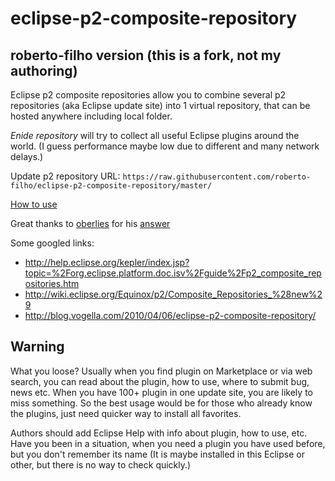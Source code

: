 # eclipse-p2-composite-repository
## roberto-filho version (this is a fork, not my authoring)

Eclipse p2 composite repositories allow you to combine several p2 repositories (aka Eclipse update site)
into 1 virtual repository, that can be hosted anywhere including local folder.

*Enide repository* will try to collect all useful Eclipse plugins around the world.
(I guess performance maybe low due to different and many network delays.)

Update p2 repository URL: `https://raw.githubusercontent.com/roberto-filho/eclipse-p2-composite-repository/master/`

[How to use](http://marketplace.eclipse.org/updatesite/help?url=https://raw.github.com/Enide/eclipse-p2-composite-repository/master/)

Great thanks to [oberlies](http://stackoverflow.com/users/1523648/oberlies)
 for his [answer](http://stackoverflow.com/questions/20951842/combine-aggregate-eclipse-p2-repositories-extendable-p2-repository)

Some googled links:

- http://help.eclipse.org/kepler/index.jsp?topic=%2Forg.eclipse.platform.doc.isv%2Fguide%2Fp2_composite_repositories.htm
- http://wiki.eclipse.org/Equinox/p2/Composite_Repositories_%28new%29
- http://blog.vogella.com/2010/04/06/eclipse-p2-composite-repository/

## Warning

What you loose? Usually when you find plugin on Marketplace or via web search, you can read about the plugin, how to use,
where to submit bug, news etc. When you have 100+ plugin in one update site, you are likely to miss something.
So the best usage would be for those who already know the plugins, just need quicker way to install all favorites.

Authors should add Eclipse Help with info about plugin, how to use, etc. Have you been in a situation,
when you need a plugin you have used before,
but you don't remember its name (It is maybe installed in this Eclipse or other, but there is no way to check quickly.)
